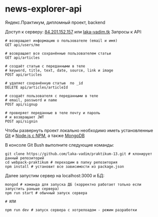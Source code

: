 # news-explorer-api
Яндекс.Практикум, дипломный проект, backend

Доступ к серверу: [84.201.152.157](84.201.152.157) или [laka-vadim.tk](https://laka-vadim.tk)
Запросы к API:
```
# возвращает информацию о пользователе (email и имя)
GET api/users/me

# возвращает все сохранённые пользователем статьи
GET api/articles

# создаёт статью с переданными в теле
# keyword, title, text, date, source, link и image
POST api/articles

# удаляет сохранённую статью  по _id
DELETE api/articles/articleId

# создаёт пользователя с переданными в теле
# email, password и name
POST api/signup

# проверяет переданные в теле почту и пароль
# и возвращает JWT
POST api/signin
```

Чтобы развернуть проект локально необходимо иметь установленные [Git](https://git-scm.com/) и [Node.js с NPM](https://nodejs.org/en/), а также [MongoDB](https://www.mongodb.com/)

В консоле Git Bush выполните следующие команды:
```
git clone https://github.com/laka-vadim/praktikum-13.git # клонирует данный репозиторий
cd webpack-praktikum # переходим в папку репозитория
npm install # установит все зависимости из package.json
```

Далее запустим сервер на localhost:3000 и БД:
```
mongod # команда для запуска ДБ (корректно работает только если запустить раньше сервера)
npm run start # обычный запуск сервера

# ИЛИ

npm run dev # запуск сервера с хотрелоадом - режим разработки
```

